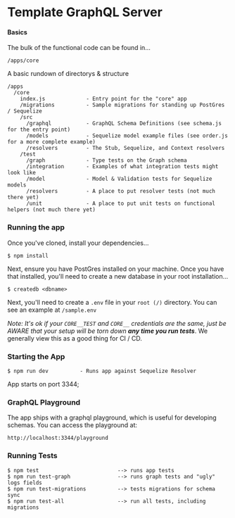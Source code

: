 # Template GraphQL Server

#### Basics

The bulk of the functional code can be found in...
```
/apps/core
```

A basic rundown of directorys & structure
```
/apps
  /core
    index.js             - Entry point for the "core" app
    /migrations          - Sample migrations for standing up PostGres / Sequelize
    /src
      /graphql           - GraphQL Schema Definitions (see schema.js for the entry point)
      /models            - Sequelize model example files (see order.js for a more complete example)
      /resolvers         - The Stub, Sequelize, and Context resolvers
    /test
      /graph             - Type tests on the Graph schema
      /integration       - Examples of what integration tests might look like
      /model             - Model & Validation tests for Sequelize models
      /resolvers         - A place to put resolver tests (not much there yet)
      /unit              - A place to put unit tests on functional helpers (not much there yet)
```

### Running the app

Once you've cloned, install your dependencies...
```
$ npm install
```

Next, ensure you have PostGres installed on your machine.  Once you have that installed, you'll need to create a new database in your root installation...
```
$ createdb <dbname>
```

Next, you'll need to create a `.env` file in your `root (/)` directory.  You can see an example at `/sample.env`

<em>Note: It's ok if your `CORE__TEST` and `CORE__` credentials are the same, just be AWARE that your setup will be torn down **any time you run tests**</em>.  We generally view this as a good thing for CI / CD.

### Starting the App

```
$ npm run dev          - Runs app against Sequelize Resolver
```
App starts on port 3344;

### GraphQL Playground

The app ships with a graphql playground, which is useful for developing schemas.  You can access the playground at:

```
http://localhost:3344/playground
```

### Running Tests

```
$ npm test                         --> runs app tests
$ npm run test-graph               --> runs graph tests and "ugly" logs fields
$ npm run test-migrations          --> tests migrations for schema sync
$ npm run test-all                 --> run all tests, including migrations
```
